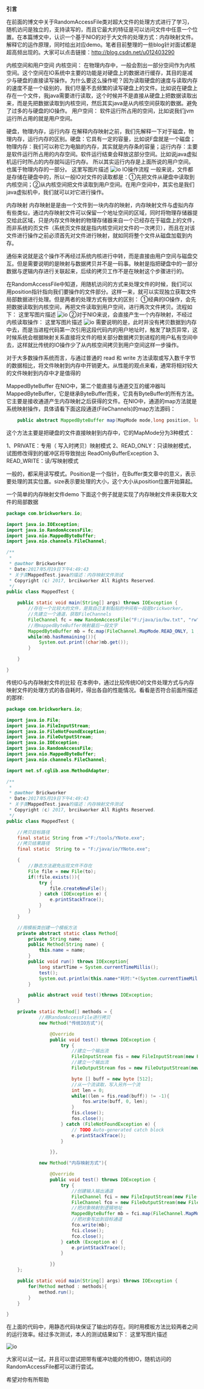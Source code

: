 __引言__

在前面的博文中关于RandomAccessFile类对超大文件的处理方式进行了学习，随机访问是独立的，支持读写的，而且它最大的特征是可以访问文件中任意一个位置。在本篇博文中，认识一个基于NIO的对于大文件的处理方式：内存映射文件。解释它的运作原理，同时给出对应demo。笔者目前整理的一些blog针对面试都是超高频出现的。大家可以点击链接：http://blog.csdn.net/u012403290

内核空间和用户空间
内核空间： 
在物理内存中，一般会割出一部分空间作为内核空间。这个空间在IO系统中主要的功能是对硬盘上的数据进行缓存，其目的是减少与硬盘的直接读写操作。为什么要这么操作呢？因为读取硬盘的速度与读取内存的速度不是一个级别的，我们尽量不去频繁的读写硬盘上的文件。比如说在硬盘上存在一个文件，我java需要进行读取，这个时候并不是直接从硬盘上把数据读取出来，而是先把数据读取到内核空间，然后其实java是从内核空间获取的数据。避免了过多的与硬盘的IO操作。 
用户空间： 
软件运行所占用的空间，比如说我们jvm运行所占用的就是用户空间。

硬盘，物理内存，运行内存
在解释内存映射之前，我们先解释一下对于磁盘，物理内存，运行内存的区别。硬盘：它具有一定的容量，比如说F盘就是一个磁盘；物理内存：我们可以称它为电脑的内存，其实就是内存条的容量；运行内存：主要是软件运行所占用的内存空间。软件运行结束会释放这部分空间。比如说java虚拟机运行时所占的内存就叫运行内存。 
所以其实运行内存是上面所说的用户空间。也属于物理内存的一部分。 
这里写图片描述
![io](/pic/内存分布.png 'io')
IO操作流程
一般来说，文件都是存储在硬盘中的，所以一般IO对文件的读取都是：①先把文件从硬盘中读取到内核空间；②从内核空间把文件读取到用户空间。在用户空间中，其实也是我们java虚拟机中，我们就可以对它进行操作。

内存映射
内存映射是是由一个文件到一块内存的映射，内存映射文件与虚拟内存有些类似，通过内存映射文件可以保留一个地址空间的区域，同时将物理存储器提交给此区域，只是内存文件映射的物理存储器来自一个已经存在于磁盘上的文件，而非系统的页文件（系统页文件就是指内核空间对文件的一次拷贝），而且在对该文件进行操作之前必须首先对文件进行映射，就如同将整个文件从磁盘加载到内存。

通俗来说就是这个操作不再经过系统内核进行中转，而是直接由用户空间与磁盘交互。但是需要说明的是映射与数据拷贝并不是一码事。映射是指把硬盘中的一部分数据与逻辑内存进行关联起来，后续的拷贝工作不是在映射这个步骤进行的。

在RandomAccessFile中知道，用随机访问的方式来处理文件的时候，我们可以用position指针指向我们要操作的文件部分。这样一来，就可以实现独立获取文件局部数据进行处理。但是两者的处理方式有很大的区别： 
①经典的IO操作，会先把数据读取到内核空间，再把文件读取到用户空间，进行两次文件拷贝。流程如下： 
这里写图片描述
![io](pic/传统IO实现图.png 'io')
②对于NIO来说，会直接产生一个内存映射，不经过内核读取操作： 
这里写图片描述
![io](pic/NIO内存映射实现图.png 'io')
需要说明的是，此时并没有拷贝数据到内存中去，而是当进程代码第一次引用这段代码内的用户地址时，触发了缺页异常，这时候系统会根据映射关系直接将文件的相关部分数据拷贝到进程的用户私有空间中去，这样就比传统的IO操作少了从内核空间拷贝到用户空间这样一步操作。

对于大多数操作系统而言，与通过普通的 read 和 write 方法读取或写入数千字节的数据相比，将文件映射到内存中开销更大。从性能的观点来看，通常将相对较大的文件映射到内存中才是值得的

MappedByteBuffer
在NIO中，第二个能直接与通道交互的缓冲器叫MappedByteBuffer，它是继承ByteBuffer而来，它具有ByteBuffer的所有方法。 
它主要是接收通道产生内存映射之后获得的文件。在NIO中，通道的map方法就是系统映射操作，具体请看下面这段通道(FileChannels)的map方法源码：
```java
    public abstract MappedByteBuffer map(MapMode mode,long position, long size)throws IOException;
```
这个方法主要是把硬盘的文件直接映射到内存中，它的MapMode分为3种模式：

1、PRIVATE：专用（ 写入时拷贝）映射模式 
2、READ_ONLY：只读映射模式，试图修改得到的缓冲区将导致抛出 ReadOnlyBufferException 
3、READ_WRITE：读/写映射模式

一般的，都采用读写模式。Position是一个指针，在Buffer类文章中的意义，表示要处理的其实位置。size表示要处理的大小，这个大小从position位置开始算起。

一个简单的内存映射文件demo
下面这个例子就是实现了内存映射文件来获取大文件的局部数据
```java
package com.brickworkers.io;

import java.io.IOException;
import java.io.RandomAccessFile;
import java.nio.MappedByteBuffer;
import java.nio.channels.FileChannel;

/**
 * 
 * @author Brickworker
 * Date:2017年5月19日下午4:49:43 
 * 关于类MappedTest.java的描述：内存映射文件测试
 * Copyright (c) 2017, brcikworker All Rights Reserved.
 */
public class MappedTest {

    public static void main(String[] args) throws IOException {
        //存在一个比较大的文件，是我自己复制黏贴的中间有一段是brickworker。
        //先建立一个通道，获取FileChannels
        FileChannel fc = new RandomAccessFile("F:/java/io/bw.txt", "rw").getChannel();
        //用mappedByteBuffer映射最后一段文字
        MappedByteBuffer mb = fc.map(FileChannel.MapMode.READ_ONLY, 1 , 11);
        while(mb.hasRemaining()){
            System.out.print((char)mb.get());
        }

    }

}
```
传统IO与内存映射文件的比较
在本例中，通过比较传统IO的文件处理方式与内存映射文件的处理方式的各自耗时，得出各自的性能情况。看看是否符合前面所描述的那样:
```java
package com.brickworkers.io;

import java.io.File;
import java.io.FileInputStream;
import java.io.FileNotFoundException;
import java.io.FileOutputStream;
import java.io.IOException;
import java.io.RandomAccessFile;
import java.nio.MappedByteBuffer;
import java.nio.channels.FileChannel;

import net.sf.cglib.asm.MethodAdapter;

/**
 * 
 * @author Brickworker
 * Date:2017年5月19日下午4:49:43 
 * 关于类MappedTest.java的描述：内存映射文件测试
 * Copyright (c) 2017, brcikworker All Rights Reserved.
 */
public class MappedTest {

    //拷贝目标路径
    final static String from ="F:/tools/YNote.exe";
    //拷贝结果路径
    final static  String to = "F:/java/io/YNote.exe";

    {
        //静态方法避免出现文件不存在
        File file = new File(to);
        if(!file.exists()){
            try {
                file.createNewFile();
            } catch (IOException e) {
                e.printStackTrace();
            }
        }
    }

    //用模板类创建一个模板方法
    private abstract static class Method{
        private String name;
        public Method(String name) {
            this.name = name;
        }
        public void run() throws IOException{
            long startTime = System.currentTimeMillis();
            test();
            System.out.println(this.name+"耗时:"+(System.currentTimeMillis() - startTime));
        }

        public abstract void test()throws IOException;
    }

    private static Method[] methods = {
            //用RandomAccessFile进行拷贝
            new Method("传统IO方式"){

                @Override
                public void test() throws IOException {
                    try {
                        //建立一个输出流
                        FileInputStream fis = new FileInputStream(new File(from));
                        //建立一个输出流
                        FileOutputStream fos = new FileOutputStream(new File(to));

                        byte [] buff = new byte [512]; 
                        //从一个流读取，写入另外一个流
                        int len = 0;
                        while((len = fis.read(buff)) != -1){
                            fos.write(buff, 0, len);
                        }
                        fis.close();
                        fos.close();
                    } catch (FileNotFoundException e) {
                        // TODO Auto-generated catch block
                        e.printStackTrace();
                    }

                }},

            new Method("内存映射方式"){

                @Override
                public void test() throws IOException {
                    try {
                        //创建输入输出通道
                        FileChannel fci = new FileInputStream(new File(from)).getChannel();
                        FileChannel fco = new FileOutputStream(new File(to)).getChannel();
                        //把对象映射到逻辑地址
                        MappedByteBuffer mb = fci.map(FileChannel.MapMode.READ_ONLY, 0, fci.size());
                        //把对象写出到目标通道
                        fco.write(mb);
                        fci.close();
                        fco.close();
                    } catch (Exception e) {
                        e.printStackTrace();
                    }

                }}
    };

    public static void main(String[] args) throws IOException {
        for(Method method : methods){
            method.run();
        }
    }

}
```
在上面的代码中，用静态代码块保证了输出的存在。同时用模板方法比较两者之间的运行效率。经过多次测试，本人的测试结果如下： 
这里写图片描述

![io](pic/IO_耗时对比.png 'io')

大家可以试一试，并且可以尝试把带有缓冲功能的传统IO，随机访问的RandomAccessFile都可以进行尝试。

希望对你有所帮助
